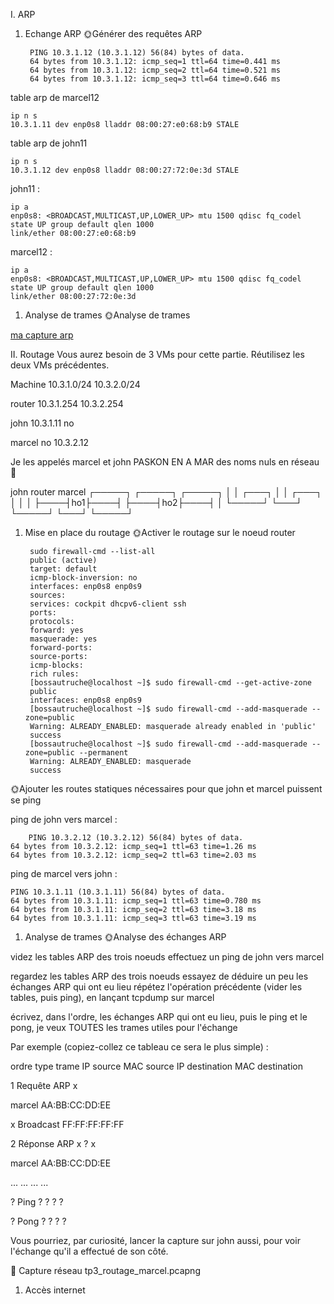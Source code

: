 I. ARP

1. Echange ARP
🌞Générer des requêtes ARP

        PING 10.3.1.12 (10.3.1.12) 56(84) bytes of data.
        64 bytes from 10.3.1.12: icmp_seq=1 ttl=64 time=0.441 ms
        64 bytes from 10.3.1.12: icmp_seq=2 ttl=64 time=0.521 ms
        64 bytes from 10.3.1.12: icmp_seq=3 ttl=64 time=0.646 ms


table arp de marcel12

    ip n s
    10.3.1.11 dev enp0s8 lladdr 08:00:27:e0:68:b9 STALE

table arp de john11

    ip n s
    10.3.1.12 dev enp0s8 lladdr 08:00:27:72:0e:3d STALE


john11 :
    
    ip a
    enp0s8: <BROADCAST,MULTICAST,UP,LOWER_UP> mtu 1500 qdisc fq_codel state UP group default qlen 1000
    link/ether 08:00:27:e0:68:b9

marcel12 :

    ip a
    enp0s8: <BROADCAST,MULTICAST,UP,LOWER_UP> mtu 1500 qdisc fq_codel state UP group default qlen 1000
    link/ether 08:00:27:72:0e:3d


1. Analyse de trames
🌞Analyse de trames

[ma capture arp](tp3_arp.pcap)


II. Routage
Vous aurez besoin de 3 VMs pour cette partie. Réutilisez les deux VMs précédentes.



Machine
10.3.1.0/24
10.3.2.0/24




router
10.3.1.254
10.3.2.254


john
10.3.1.11
no


marcel
no
10.3.2.12




Je les appelés marcel et john PASKON EN A MAR des noms nuls en réseau 🌻


   john                router              marcel
  ┌─────┐             ┌─────┐             ┌─────┐
  │     │    ┌───┐    │     │    ┌───┐    │     │
  │     ├────┤ho1├────┤     ├────┤ho2├────┤     │
  └─────┘    └───┘    └─────┘    └───┘    └─────┘



1. Mise en place du routage
🌞Activer le routage sur le noeud router


        sudo firewall-cmd --list-all
        public (active)
        target: default
        icmp-block-inversion: no
        interfaces: enp0s8 enp0s9
        sources:
        services: cockpit dhcpv6-client ssh
        ports:
        protocols:
        forward: yes
        masquerade: yes
        forward-ports:
        source-ports:
        icmp-blocks:
        rich rules:
        [bossautruche@localhost ~]$ sudo firewall-cmd --get-active-zone
        public
        interfaces: enp0s8 enp0s9
        [bossautruche@localhost ~]$ sudo firewall-cmd --add-masquerade --zone=public
        Warning: ALREADY_ENABLED: masquerade already enabled in 'public'
        success
        [bossautruche@localhost ~]$ sudo firewall-cmd --add-masquerade --zone=public --permanent
        Warning: ALREADY_ENABLED: masquerade
        success



🌞Ajouter les routes statiques nécessaires pour que john et marcel puissent se ping

ping de john vers marcel :

        PING 10.3.2.12 (10.3.2.12) 56(84) bytes of data.
    64 bytes from 10.3.2.12: icmp_seq=1 ttl=63 time=1.26 ms
    64 bytes from 10.3.2.12: icmp_seq=2 ttl=63 time=2.03 ms


ping de marcel vers john :

    PING 10.3.1.11 (10.3.1.11) 56(84) bytes of data.
    64 bytes from 10.3.1.11: icmp_seq=1 ttl=63 time=0.780 ms
    64 bytes from 10.3.1.11: icmp_seq=2 ttl=63 time=3.18 ms
    64 bytes from 10.3.1.11: icmp_seq=3 ttl=63 time=3.19 ms




1. Analyse de trames
🌞Analyse des échanges ARP

videz les tables ARP des trois noeuds
effectuez un ping de john vers marcel

regardez les tables ARP des trois noeuds
essayez de déduire un peu les échanges ARP qui ont eu lieu
répétez l'opération précédente (vider les tables, puis ping), en lançant tcpdump sur marcel


écrivez, dans l'ordre, les échanges ARP qui ont eu lieu, puis le ping et le pong, je veux TOUTES les trames utiles pour l'échange

Par exemple (copiez-collez ce tableau ce sera le plus simple) :



ordre
type trame
IP source
MAC source
IP destination
MAC destination




1
Requête ARP
x

marcel AA:BB:CC:DD:EE

x
Broadcast FF:FF:FF:FF:FF



2
Réponse ARP
x
?
x

marcel AA:BB:CC:DD:EE



...
...
...
...




?
Ping
?
?
?
?


?
Pong
?
?
?
?




Vous pourriez, par curiosité, lancer la capture sur john aussi, pour voir l'échange qu'il a effectué de son côté.

🦈 Capture réseau tp3_routage_marcel.pcapng

1. Accès internet
    